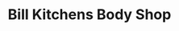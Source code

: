 ---
title: "Bill Kitchens Body Shop"
url: /noblesville/bill-kitchens-body-shop/
shop: car repair
---